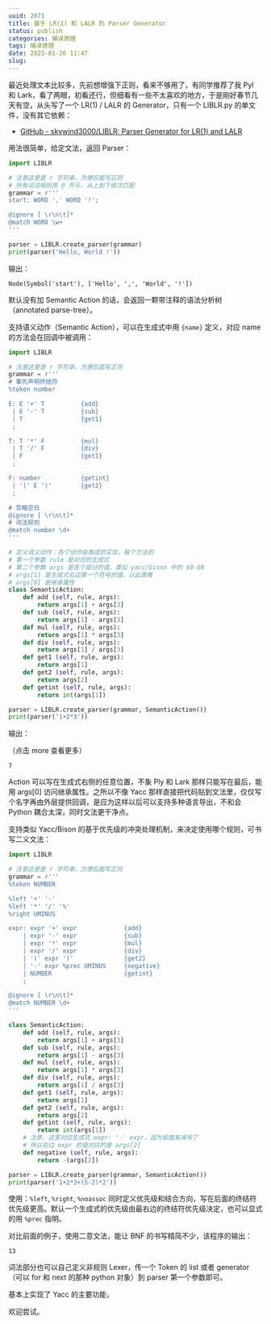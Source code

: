 ```yaml
---
uuid: 2671
title: 基于 LR(1) 和 LALR 的 Parser Generator
status: publish
categories: 编译原理
tags: 编译原理
date: 2023-01-26 11:47
slug: 
---
```

最近处理文本比较多，先前想增强下正则，看来不够用了，有同学推荐了我 Pyl 和 Lark，看了两眼，初看还行，但细看有一些不太喜欢的地方，于是刚好春节几天有空，从头写了一个 LR(1) / LALR 的 Generator，只有一个 LIBLR.py 的单文件，没有其它依赖：

- [GitHub - skywind3000/LIBLR: Parser Generator for LR(1) and LALR](https://github.com/skywind3000/LIBLR)

用法很简单，给定文法，返回 Parser：

```python
import LIBLR

# 注意这里是 r 字符串，方便后面写正则
# 所有词法规则用 @ 开头，从上到下依次匹配
grammar = r'''
start: WORD ',' WORD '!';

@ignore [ \r\n\t]*
@match WORD \w+
'''

parser = LIBLR.create_parser(grammar)
print(parser('Hello, World !'))
```

输出：

```text
Node(Symbol('start'), ['Hello', ',', 'World', '!'])
```

默认没有加 Semantic Action 的话，会返回一颗带注释的语法分析树（annotated parse-tree）。

支持语义动作（Semantic Action），可以在生成式中用 `{name}` 定义，对应 name 的方法会在回调中被调用：

```python
import LIBLR

# 注意这里是 r 字符串，方便后面写正则
grammar = r'''
# 事先声明终结符
%token number

E: E '+' T          {add}
 | E '-' T          {sub}
 | T                {get1}
 ;

T: T '*' F          {mul}
 | T '/' F          {div}
 | F                {get1}
 ;

F: number           {getint}
 | '(' E ')'        {get2}
 ;

# 忽略空白
@ignore [ \r\n\t]*
# 词法规则
@match number \d+
'''

# 定义语义动作：各个动作由类成员实现，每个方法的
# 第一个参数 rule 是对应的生成式
# 第二个参数 args 是各个部分的值，类似 yacc/bison 中的 $0-$N 
# args[1] 是生成式右边第一个符号的值，以此类推
# args[0] 是继承属性
class SemanticAction:
    def add (self, rule, args):
        return args[1] + args[3]
    def sub (self, rule, args):
        return args[1] - args[3]
    def mul (self, rule, args):
        return args[1] * args[3]
    def div (self, rule, args):
        return args[1] / args[3]
    def get1 (self, rule, args):
        return args[1]
    def get2 (self, rule, args):
        return args[2]
    def getint (self, rule, args):
        return int(args[1])

parser = LIBLR.create_parser(grammar, SemanticAction())
print(parser('1+2*3'))
```

输出：

（点击 more 查看更多）

<!--more-->

```text
7
```

Action 可以写在生成式右侧的任意位置，不象 Ply 和 Lark 那样只能写在最后，能用 args[0] 访问继承属性。之所以不像 Yacc 那样直接把代码贴到文法里，仅仅写个名字再由外层提供回调，是应为这样以后可以支持多种语言导出，不和会 Python 耦合太深，同时文法更干净点。

支持类似 Yacc/Bison 的基于优先级的冲突处理机制，来决定使用哪个规则，可书写二义文法：

```python
import LIBLR

# 注意这里是 r 字符串，方便后面写正则
grammar = r'''
%token NUMBER

%left '+' '-'
%left '*' '/' '%'
%right UMINUS

expr: expr '+' expr             {add}
    | expr '-' expr             {sub}
    | expr '*' expr             {mul}
    | expr '/' expr             {div}
    | '(' expr ')'              {get2}
    | '-' expr %prec UMINUS     {negative}
    | NUMBER                    {getint}
    ;

@ignore [ \r\n\t]*
@match NUMBER \d+
'''

class SemanticAction:
    def add (self, rule, args):
        return args[1] + args[3]
    def sub (self, rule, args):
        return args[1] - args[3]
    def mul (self, rule, args):
        return args[1] * args[3]
    def div (self, rule, args):
        return args[1] / args[3]
    def get1 (self, rule, args):
        return args[1]
    def get2 (self, rule, args):
        return args[2]
    def getint (self, rule, args):
        return int(args[1])
    # 注意，这里对应生成式 expr: '-' expr，因为前面有减号了
    # 所以右边 expr 的值对应的是 args[2]
    def negative (self, rule, args):
        return -(args[2])

parser = LIBLR.create_parser(grammar, SemanticAction())
print(parser('1+2*3+(5-2)*2'))
```

使用：`%left`, `%right`, `%noassoc` 同时定义优先级和结合方向，写在后面的终结符优先级更高。默认一个生成式的优先级由最右边的终结符优先级决定，也可以显式的用 `%prec` 指明。

对比前面的例子，使用二意文法，能让 BNF 的书写精简不少，该程序的输出：

```text
13
```

词法部分也可以自己定义非规则 Lexer，传一个 Token 的 list 或者 generator （可以 for 和 next 的那种 python 对象）到 parser 第一个参数即可。

基本上实现了 Yacc 的主要功能，

欢迎尝试。

